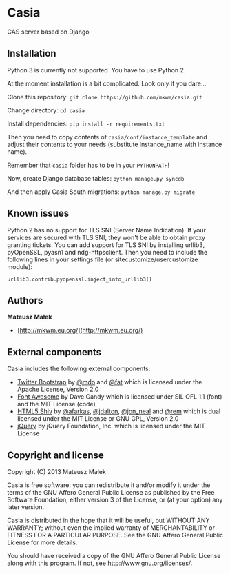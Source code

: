 Casia
=====

CAS server based on Django

Installation
------------

Python 3 is currently not supported. You have to use Python 2.

At the moment installation is a bit complicated. Look only if you dare...

Clone this repository:
``git clone https://github.com/mkwm/casia.git``

Change directory:
``cd casia``

Install dependencies:
``pip install -r requirements.txt``

Then you need to copy contents of ``casia/conf/instance_template`` and adjust
their contents to your needs (substitute instance_name with instance name).

Remember that ``casia`` folder has to be in your ``PYTHONPATH``!

Now, create Django database tables:
``python manage.py syncdb``

And then apply Casia South migrations:
``python manage.py migrate``

Known issues
------------

Python 2 has no support for TLS SNI (Server Name Indication). If your services
are secured with TLS SNI, they won't be able to obtain proxy granting tickets.
You can add support for TLS SNI by installing urllib3, pyOpenSSL, pyasn1 and
ndg-httpsclient. Then you need to include the following lines in your settings
file (or sitecustomize/usercustomize module):
```import urllib3.contrib.pyopenssl
urllib3.contrib.pyopenssl.inject_into_urllib3()
```

Authors
-------

**Mateusz Małek**
+ [http://mkwm.eu.org/](http://mkwm.eu.org/)

External components
-------------------

Casia includes the following external components:
+ [Twitter Bootstrap](http://twitter.github.io/bootstrap/) by [@mdo](http://twitter.com/mdo) and [@fat](http://twitter.com/fat) which is licensed under the Apache License, Version 2.0
+ [Font Awesome](http://fontawesome.github.io/) by Dave Gandy which is licensed under SIL OFL 1.1 (font) and the MIT License (code)
+ [HTML5 Shiv](https://github.com/aFarkas/html5shiv) by [@afarkas](http://twitter.com/afarkas), [@jdalton](http://twitter.com/jdalton), [@jon_neal](http://twitter.com/jon_neal) and [@rem](http://twitter.com/rem) which is dual licensed under the MIT License or GNU GPL, Version 2.0
+ [jQuery](http://jquery.org/) by jQuery Foundation, Inc. which is licensed under the MIT License

Copyright and license
---------------------

Copyright (C) 2013 Mateusz Małek

Casia is free software: you can redistribute it and/or modify
it under the terms of the GNU Affero General Public License as
published by the Free Software Foundation, either version 3 of the
License, or (at your option) any later version.

Casia is distributed in the hope that it will be useful,
but WITHOUT ANY WARRANTY; without even the implied warranty of
MERCHANTABILITY or FITNESS FOR A PARTICULAR PURPOSE. See the
GNU Affero General Public License for more details.

You should have received a copy of the GNU Affero General Public License
along with this program. If not, see <http://www.gnu.org/licenses/>.
